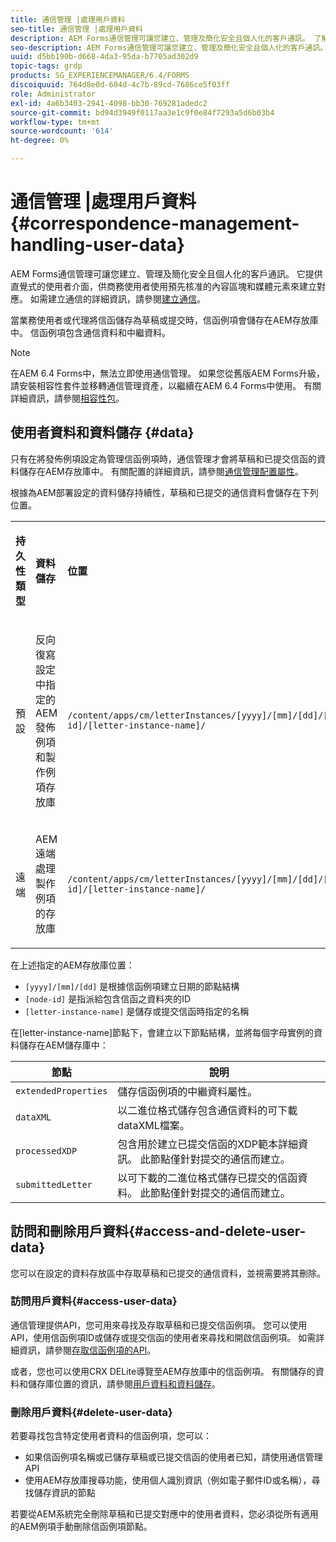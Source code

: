 ```yaml
---
title: 通信管理 |處理用戶資料
seo-title: 通信管理 |處理用戶資料
description: AEM Forms通信管理可讓您建立、管理及簡化安全且個人化的客戶通訊。 了解如何為AEM存放庫中草稿和已提交信函的儲存設定、存取已儲存的資料，以及刪除已儲存的資料。
seo-description: AEM Forms通信管理可讓您建立、管理及簡化安全且個人化的客戶通訊。 了解如何為AEM存放庫中草稿和已提交信函的儲存設定、存取已儲存的資料，以及刪除已儲存的資料。
uuid: d5bb190b-d668-4da3-95da-b7705ad302d9
topic-tags: grdp
products: SG_EXPERIENCEMANAGER/6.4/FORMS
discoiquuid: 764d8e0d-604d-4c7b-89cd-7686ce5f03ff
role: Administrator
exl-id: 4a6b3403-2941-4098-bb30-769281adedc2
source-git-commit: bd94d3949f0117aa3e1c9f0e84f7293a5d6b03b4
workflow-type: tm+mt
source-wordcount: '614'
ht-degree: 0%

---
```


# 通信管理 |處理用戶資料{#correspondence-management-handling-user-data}

AEM Forms通信管理可讓您建立、管理及簡化安全且個人化的客戶通訊。 它提供直覺式的使用者介面，供商務使用者使用預先核准的內容區塊和媒體元素來建立對應。 如需建立通信的詳細資訊，請參閱[建立通信](/help/forms/using/create-correspondence.md)。

當業務使用者或代理將信函儲存為草稿或提交時，信函例項會儲存在AEM存放庫中。 信函例項包含通信資料和中繼資料。

>[!NOTE]
>
>在AEM 6.4 Forms中，無法立即使用通信管理。 如果您從舊版AEM Forms升級，請安裝相容性套件並移轉通信管理資產，以繼續在AEM 6.4 Forms中使用。 有關詳細資訊，請參閱[相容性包](/help/forms/using/compatibility-package.md)。

## 使用者資料和資料儲存 {#data}

只有在將發佈例項設定為管理信函例項時，通信管理才會將草稿和已提交信函的資料儲存在AEM存放庫中。 有關配置的詳細資訊，請參閱[通信管理配置屬性](/help/forms/using/cm-configuration-properties.md)。

根據為AEM部署設定的資料儲存持續性，草稿和已提交的通信資料會儲存在下列位置。

<table> 
 <tbody>
  <tr>
   <td><p><strong>持久性類型</strong></p> </td> 
   <td><p><strong>資料儲存</strong></p> </td> 
   <td><p><strong>位置</strong></p> </td> 
  </tr>
  <tr>
   <td><p>預設</p> </td> 
   <td><p>反向復寫設定中指定的AEM發佈例項和製作例項存放庫</p> </td> 
   <td><p><code>/content/apps/cm/letterInstances/[yyyy]/[mm]/[dd]/[node-id]/[letter-instance-name]/</code> </p> </td> 
  </tr>
  <tr>
   <td><p>遠端</p> </td> 
   <td><p>AEM遠端處理製作例項的存放庫</p> </td> 
   <td><p><code>/content/apps/cm/letterInstances/[yyyy]/[mm]/[dd]/[node-id]/[letter-instance-name]/</code></p> </td> 
  </tr>
 </tbody>
</table>

在上述指定的AEM存放庫位置：

* `[yyyy]/[mm]/[dd]` 是根據信函例項建立日期的節點結構
* `[node-id]` 是指派給包含信函之資料夾的ID
* `[letter-instance-name]` 是儲存或提交信函時指定的名稱

在[letter-instance-name]節點下，會建立以下節點結構，並將每個字母實例的資料儲存在AEM儲存庫中：

| 節點 | 說明 |
|---|---|
| `extendedProperties` | 儲存信函例項的中繼資料屬性。 |
| `dataXML` | 以二進位格式儲存包含通信資料的可下載dataXML檔案。 |
| `processedXDP` | 包含用於建立已提交信函的XDP範本詳細資訊。 此節點僅針對提交的通信而建立。 |
| `submittedLetter` | 以可下載的二進位格式儲存已提交的信函資料。 此節點僅針對提交的通信而建立。 |

## 訪問和刪除用戶資料{#access-and-delete-user-data}

您可以在設定的資料存放區中存取草稿和已提交的通信資料，並視需要將其刪除。

### 訪問用戶資料{#access-user-data}

通信管理提供API，您可用來尋找及存取草稿和已提交信函例項。 您可以使用API，使用信函例項ID或儲存或提交信函的使用者來尋找和開啟信函例項。 如需詳細資訊，請參閱[存取信函例項的API](/help/forms/using/cm-apis-to-access-letter-instances.md)。

或者，您也可以使用CRX DELite導覽至AEM存放庫中的信函例項。 有關儲存的資料和儲存庫位置的資訊，請參閱[用戶資料和資料儲存](/help/forms/using/correspondence-management-handling-user-data.md#data)。

### 刪除用戶資料{#delete-user-data}

若要尋找包含特定使用者資料的信函例項，您可以：

* 如果信函例項名稱或已儲存草稿或已提交信函的使用者已知，請使用通信管理API
* 使用AEM存放庫搜尋功能，使用個人識別資訊（例如電子郵件ID或名稱），尋找儲存資訊的節點

若要從AEM系統完全刪除草稿和已提交對應中的使用者資料，您必須從所有適用的AEM例項手動刪除信函例項節點。
